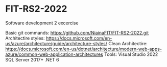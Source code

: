 # FIT-RS2-2022

Software development 2 excercise

Basic git commands: https://github.com/NiainaFIT/FIT-RS2-2022.git
Architectire styles: https://docs.microsoft.com/en-us/azure/architecture/guide/architecture-styles/
Clean Architectire: https://docs.microsoft.com/en-us/dotnet/architecture/modern-web-apps-azure/common-web-application-architectures
Tools:
Visual Studio 2022
SQL Server 2017+
.NET 6
